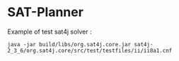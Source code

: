 # SAT-Planner

Example of test sat4j solver :
```
java -jar build/libs/org.sat4j.core.jar sat4j-2_3_6/org.sat4j.core/src/test/testfiles/ii/ii8a1.cnf
```
